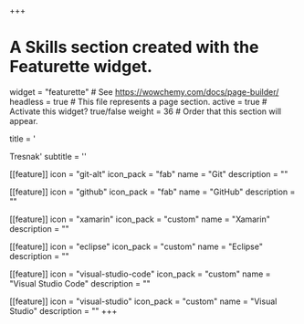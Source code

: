 +++
# A Skills section created with the Featurette widget.
widget = "featurette"  # See https://wowchemy.com/docs/page-builder/
headless = true  # This file represents a page section.
active = true  # Activate this widget? true/false
weight = 36  # Order that this section will appear.

title = '<div id="tools" class="featurette-icon"><i class="fas fa-tools"></i></div>Tresnak'
subtitle = ''

[[feature]]
  icon = "git-alt"
  icon_pack = "fab"
  name = "Git"
  description = ""

[[feature]]
  icon = "github"
  icon_pack = "fab"
  name = "GitHub"
  description = ""

[[feature]]
  icon = "xamarin"
  icon_pack = "custom"
  name = "Xamarin"
  description = ""

[[feature]]
  icon = "eclipse"
  icon_pack = "custom"
  name = "Eclipse"
  description = ""

[[feature]]
  icon = "visual-studio-code"
  icon_pack = "custom"
  name = "Visual Studio Code"
  description = ""

[[feature]]
  icon = "visual-studio"
  icon_pack = "custom"
  name = "Visual Studio"
  description = ""
+++

